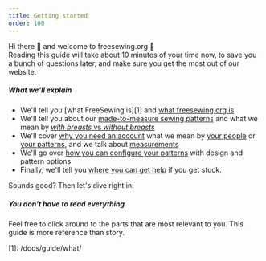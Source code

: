 ```yaml
---
title: Getting started
order: 100
---
```


Hi there 👋 and welcome to freesewing.org 🙂\
Reading this guide will take about 10 minutes of your time now, to save you a bunch of questions later, and make sure you get the most out of our website.

##### What we'll explain

- We'll tell you [what FreeSewing is][1] and [what freesewing.org is][2]
- We'll tell you about our [made-to-measure sewing patterns][3] and what we mean by [_with breasts_ vs _without breasts_][4]
- We'll cover [why you need an account][5] what we mean by [your people][6] or [your patterns][7], and we talk about [measurements][8]
- We'll go over [how you can configure your patterns][9] with design and pattern options
- Finally, we'll tell you [where you can get help][10] if you get stuck.

Sounds good? Then let's dive right in:

<ReadMore list />

<Tip>

##### You don't have to read everything

Feel free to click around to the parts that are most relevant to you.
This guide is more reference than story.

</Tip>
[1]: /docs/guide/what/

[2]: /docs/guide/website/

[3]: /docs/guide/mtm/

[4]: /docs/guide/breasts/

[5]: /docs/guide/account/

[6]: /docs/guide/people/

[7]: /docs/guide/patterns/

[8]: /docs/guide/measurements/

[9]: /docs/guide/options/

[10]: /docs/guide/help/

